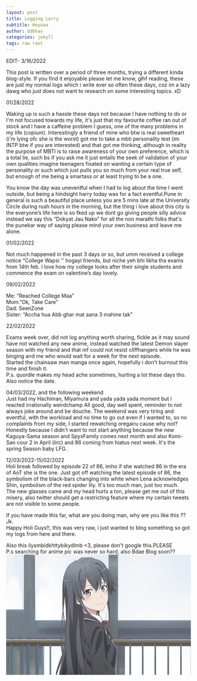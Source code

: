 ```yaml
---
layout: post
title: Logging Larry
subtitle: Heyaaa
author: Udbhav
categories: jekyll
tags: raw rant 
---
```


EDIT- 3/16/2022

This post is written over a period of three months, trying a different kinda blog-style. If you find it enjoyable please let me know, glhf reading, these are  just my normal logs which i write ever so often these days, coz im a lazy dawg who just does not want to research on some interesting topics. xD 

01/28/2022

Waking up is such a hassle these days not because I have nothing to do or I'm not focused towards my life, it's just that my favourite coffee ran out of stock and I have a caffeine problem I guess, one of the many problems in my life (copium). Interestingly a friend of mine who btw is  real sweetheart (i'm lying ofc she is the worst)  got me to take a mbti personality test (im INTP btw if you are interested) and that got me thinking, although in reality the purpose of MBTI is to raise awareness of your own preference, which is a total lie, such bs if you ask me it just entails the seek of validation of your own qualities imagine teenagers fixated on wanting a certain type of personality or such which just pulls you so much from your real true self, but enough of me being a smartass or at least trying to be a one.

You know the day was uneventful when I had to log about the time I went outside, but being a hindsight harry today was for a fact eventful.Pune in general is such a beautiful place unless you are 5 mins late at the University Circle during rush hours in the morning, but the thing i love about this city is the everyone’s life here is so fked up we dont go giving people silly advice instead we say this “Dokyat Jau Nako” for all the non marathi folks that's the punekar way of saying please mind your own business and leave me alone.

01/02/2022

Not much happened in the past 3 days or so, but umm received a college notice  “College Wapsi '' hogayi friends, but niche yeh bhi likha tha exams from 14th feb. I love how my college looks after their single students and commence the exam on valentine’s day lovely.

09/02/2022

Me: “Reached College Maa” \
Mom:”Ok, Take Care”\
Dad: SeenZone\
Sister: “Accha hua Abb ghar mat aana 3 mahine tak”

22/02/2022 

Exams week over, did not log anything worth sharing, fickle as it may sound have not watched any new anime, instead watched the latest Demon slayer season with my friend and that mf could not resist cliffhangers while he was binging and me who would wait for a week for the next episode.\
Started the chainsaw man manga once again, hopefully i don't burnout this time and finish it.\
P.s. quordle makes my head ache sometimes, hurting a lot these days tho.\
Also notice the date.


04/03/2022, and the following weekend\
Just had my Hachiman, Miyamura and yada yada yada moment but i reacted irrationally weirdchamp
All good, day well spent, reminder to not always joke around and be douche. The weekend was very tiring and eventful, with the workload and no time to go out even if I wanted to, so no complaints from my side, I started rewatching oregairu cause why not? Honestly because I didn't want to not start anything because the new Kaguya-Sama season  and SpyxFamily comes next month and also Komi-San cour 2 in April (iirc) and 86 coming from hiatus next week. It's the spring Season baby LFG.

12/03/2022-15/02/2022\
Holi break followed by episode 22 of 86, imho if she watched 86 in the era of AoT she is the one.
Just got off watching the latest episode of 86, the symbolism of the black-bars changing into white when Lena acknowledges Shin, symbolism of the red spider lily. It's too much man, just too much.\
The new glasses came and my head hurts a ton, please get me out of this misery, also twitter should get a restricting feature where my certain tweets are not visible to some people.

If you have made this far, what are you doing man, why are you like this ?? Jk.\
Happy Holi Guys!!, this was very raw, i just wanted to blog something so got my logs from here and there.

Also this ilysmbidkhttybikydlmb <3, please don't google this.PLEASE\
P.s searching for anime pic was never so hard, also Bdae Blog soon??\
![just leaving yukino-san here t.c. <](/assets/images/yukino.jpg)









